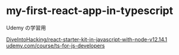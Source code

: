 # my-first-react-app-in-typescript
Udemy の学習用  

[DiveIntoHacking/react-starter-kit-in-javascript-with-node-v12.14.1](https://github.com/DiveIntoHacking/react-starter-kit-in-javascript-with-node-v12.14.1)  
[udemy.com/course/ts-for-js-developers](udemy.com/course/ts-for-js-developers)  
